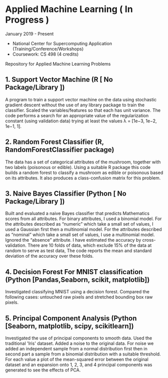 # Applied Machine Learning ( In Progress )  
January 2019 - Present 
  * National Center for Supercomputing Application (Training/Conference/Workshops)
  * Coursework: CS 498 (4 credits)


Repository for Applied Machine Learning Problems
 
## 1. Support Vector Machine (R [ No Package/Library ])
A program to train a support vector machine on the data using stochastic gradient descent without the use of any 
library package to train the classifier. Scaled the variables/features so that each has unit variance. 
The code performs a search for an appropriate value of the regularization constant (using validation data)
trying at least the values λ = [1e−3, 1e−2, 1e−1, 1].

## 2. Random Forest Classifier (R, RandomForestClassifier package)
The data has a set of categorical attributes of the mushroom, together with two labels (poisonous or
edible). Using a suitable R package this code builds a random forest to classify a mushroom as edible or poisonous based
on its attributes. It also produces a class-confusion matrix for this problem. 

## 3. Naive Bayes Classifier (Python [ No Package/Library ])
Built and evaluated a naive Bayes classifier that predicts Mathematics scores from all attributes.
For binary attributes, I used a binomial model. For the attributes described as “numeric” which
take a small set of values, I used a Gaussian first then a multinomial model. For the attributes described as “nominal” 
which take a small set of values, I use a multinomial model. Ignored the “absence” attribute.
I have estimated the accuracy by cross-validation. There are 10 folds of data, which exclude 15% of the data at random to serve as test data, The code reports the mean and standard deviation
of the accuracy over these folds.

## 4. Decision Forest For MNIST classification (Python [Pandas,Seaborn, scikit, matplotlib])
Investigated classifying MNIST using a decision forest. Compared the following cases: untouched raw pixels and stretched
bounding box raw pixels. 

## 5. Principal Component Analysis (Python [Seaborn, matplotlib, scipy, scikitlearn])
Investigated the use of principal components to smooth data. Used the traditional 'Iris' dataset. Added a noise to the original data. For noise we added an independent sample from a normal distribution first then in second part a sample from a binomial distribution with a suitable threshold. For each value a plot of the mean-squared error between the original dataset and an expansion onto 1, 2, 3, and 4 principal components was generated to see the effects of PCA. 
